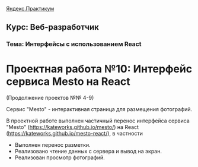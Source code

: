 
[Яндекс.Практикум](https://praktikum.yandex.ru/)

**Курс: Веб-разработчик** 
-----

### Тема: Интерфейсы с использованием React
 
# Проектная работа №10: Интерфейс сервиса Mesto на React

(Продолжение проектов №№ 4-9)

Сервис "Mesto" - интерактивная страница для размещения фотографий.

В проектной работе выполнен частичный перенос интерфейса 
сервиса "Mesto" (https://kateworks.github.io/mesto/) на React
(https://kateworks.github.io/mesto-react/), в частности

* Выполнен перенос разметки.
* Реализовано чтение данных с сервера и вывод на экран.
* Реализован просмотр фотографий.

